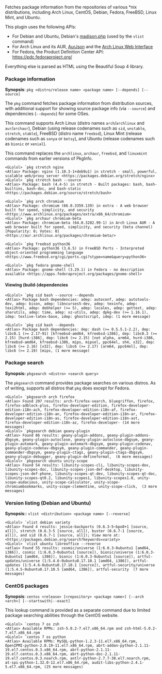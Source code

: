 Fetches package information from the repositories of various \*nix distributions, including Arch Linux, CentOS, Debian, Fedora, FreeBSD, Linux Mint, and Ubuntu.

This plugin uses the following APIs:
- For Debian and Ubuntu, Debian's [madison.php](//qa.debian.org/madison.php) (used by the `vlist` command)
- For Arch Linux and its AUR, [AurJson](//wiki.archlinux.org/index.php/AurJson) and the [Arch Linux Web Interface](//wiki.archlinux.org/index.php/Official_Repositories_Web_Interface)
- For Fedora, the Product Definition Center API: https://pdc.fedoraproject.org/

Everything else is parsed as HTML using the Beautiful Soup 4 library.

### Package information

**Synopsis**: `pkg <distro/release name> <package name> [--depends] [--source]`

The `pkg` command fetches package information from distribution sources, with additional support for showing source package info (via `--source`) and dependencies (`--depends`) for some OSes.

This command supports Arch Linux (distro names `arch`/`archlinux` and `aur`/`archaur`), Debian (using release codenames such as `sid`, `unstable`, `stretch`, `stable`), FreeBSD (distro name `freebsd`), Linux Mint (release codenames such as `sonya` or `betsy`), and Ubuntu (release codenames such as `bionic` or `xenial`).

This command replaces the `archlinux`, `archaur`, `freebsd`, and `linuxmint` commands from earlier versions of PkgInfo.

```
<GLolol> `pkg stretch nginx
<Atlas> Package: nginx (1.10.3-1+deb9u1) in stretch - small, powerful, scalable web/proxy server <https://packages.debian.org/stretch/nginx>
<GLolol> `pkg stretch bash --source
<Atlas> Package: bash (4.4-5) in stretch - Built packages: bash, bash-builtins, bash-doc, and bash-static <https://packages.debian.org/source/stretch/bash>

<GLolol> `pkg arch chromium
<Atlas> Package: chromium (66.0.3359.139) in extra - A web browser built for speed, simplicity, and security <https://www.archlinux.org/packages/extra/x86_64/chromium>
<GLolol> `pkg archaur chromium-beta
<Atlas> Package: chromium-beta (64.0.3282.99-1) in Arch Linux AUR - A web browser built for speed, simplicity, and security (beta channel) [Popularity: 0; Votes: 0] <https://aur.archlinux.org/packages/chromium-beta/>

<GLolol> `pkg freebsd python36
<Atlas> Package: python36 (3.6.5) in FreeBSD Ports - Interpreted object-oriented programming language <https://www.freebsd.org/cgi/ports.cgi?stype=name&query=python36>

<GLolol> `pkg fedora gnome-shell
<Atlas> Package: gnome-shell (3.29.1) in Fedora - no description available <https://apps.fedoraproject.org/packages/gnome-shell>
```

#### Viewing (build-)dependencies

```
<GLolol> `pkg sid bash --source --depends
<Atlas> Package bash dependencies: adep: autoconf, adep: autotools-dev, adep: bison, adep: libncurses5-dev, adep: texinfo, adep: texi2html, adep: debhelper (>= 5), adep: locales, adep: gettext, adep: sharutils, adep: time, adep: xz-utils, adep: dpkg-dev (>= 1.16.1), idep: texlive-latex-base, idep: ghostscript, idep: (1 more message)

<GLolol> `pkg sid bash --depends
<Atlas> Package bash dependencies: dep: dash (>= 0.5.5.1-2.2), dep: libc0.1 (>= 2.17-91) [kfreebsd-amd64, kfreebsd-i386], dep: libc0.3 (>= 2.15) [hurd-i386], dep: libc6 (>= 2.15) [not alpha, arm64, hurd-i386, kfreebsd-amd64, kfreebsd-i386, mips, mipsel, ppc64el, sh4, x32], dep: libc6 (>= 2.16) [x32], dep: libc6 (>= 2.17) [arm64, ppc64el], dep: libc6 (>= 2.19) [mips, (1 more message)
```

### Package search

**Synopsis:** `pkgsearch <distro> <search query>`

The `pkgsearch` command provides package searches on various distros. As of writing, supports all distros that `pkg` does except for Fedora.

```
<GLolol> `pkgsearch arch firefox
<Atlas> Found 207 results: arch-firefox-search, bluegriffon, firefox, firefox-adblock-plus, firefox-developer-edition, firefox-developer-edition-i18n-ach, firefox-developer-edition-i18n-af, firefox-developer-edition-i18n-an, firefox-developer-edition-i18n-ar, firefox-developer-edition-i18n-as, firefox-developer-edition-i18n-ast, firefox-developer-edition-i18n-az, firefox-developer- (14 more messages)
<GLolol> `pkgsearch debian geany-plugin
<Atlas> Found 86 results: geany-plugin-addons, geany-plugin-addons-dbgsym, geany-plugin-autoclose, geany-plugin-autoclose-dbgsym, geany-plugin-automark, geany-plugin-automark-dbgsym, geany-plugin-codenav, geany-plugin-codenav-dbgsym, geany-plugin-commander, geany-plugin-commander-dbgsym, geany-plugin-ctags, geany-plugin-ctags-dbgsym, geany-plugin-debugger, geany-plugin-defineformat,  (6 more messages)
<GLolol> `pkgsearch ubuntu unity-scope
<Atlas> Found 54 results: libunity-scopes-cli, libunity-scopes-dev, libunity-scopes-doc, libunity-scopes-json-def-desktop, libunity-scopes-json-def-phone, libunity-scopes-qt-dev, libunity-scopes-qt-doc, libunity-scopes-qt0.2, libunity-scopes1, libunity-scopes1.0, unity-scope-audacious, unity-scope-calculator, unity-scope-chromiumbookmarks, unity-scope-clementine, unity-scope-click,  (3 more messages)
```

### Version listing (Debian and Ubuntu)

**Synopsis:**: `vlist <distribution> <package name> [--reverse]`

```
<GLolol> `vlist debian variety
<Atlas> Found 4 results: jessie-backports (0.6.3-5~bpo8+1 [source, all]), stretch (0.6.3-5 [source, all]), buster (0.6.7-1 [source, all]), and sid (0.6.7-1 [source, all]); View more at: <https://packages.debian.org/search?keywords=variety>
<GLolol> `vlist ubuntu libreoffice --reverse
<atlas> Found 55 results: cosmic/universe (1:6.0.3-0ubuntu1 [amd64, i386]), cosmic (1:6.0.3-0ubuntu1 [source]), bionic/universe (1:6.0.3-0ubuntu1 [amd64, i386]), bionic (1:6.0.3-0ubuntu1 [source]), artful-updates/universe (1:5.4.6-0ubuntu0.17.10.1 [amd64, i386]), artful-updates (1:5.4.6-0ubuntu0.17.10.1 [source]), artful-security/universe (1:5.4.5-0ubuntu0.17.10.5 [amd64, i386]), artful-security  (7 more messages)
```

### CentOS packages

**Synopsis**: `centos <release> [<repository> <package name>] [--arch <arch>] [--startswith|--exact]`

This lookup command is provided as a separate command due to limited package searching abilities through the CentOS website.

```
<GLolol> `centos 7 os zsh
<Atlas> Available RPMs: zsh-5.0.2-7.el7.x86_64.rpm and zsh-html-5.0.2-7.el7.x86_64.rpm
<GLolol> `centos 7 os python
<Atlas> Available RPMs: MySQL-python-1.2.3-11.el7.x86_64.rpm, OpenIPMI-python-2.0.19-11.el7.x86_64.rpm, abrt-addon-python-2.1.11-19.el7.centos.0.3.x86_64.rpm, abrt-python-2.1.11-19.el7.centos.0.3.x86_64.rpm, abrt-python-doc-2.1.11-19.el7.centos.0.3.noarch.rpm, antlr-python-2.7.7-30.el7.noarch.rpm, at-spi-python-1.32.0-12.el7.x86_64.rpm, audit-libs-python-2.4.1-5.el7.x86_64.rpm, (25 more messages)
```
